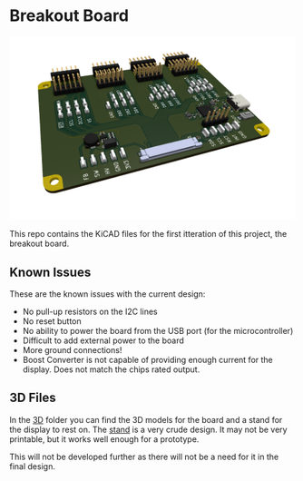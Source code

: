 # Breakout Board
![Breakout design](img/driver_breakout.png)

This repo contains the KiCAD files for the first itteration of this project, the breakout board.

## Known Issues

These are the known issues with the current design:
- No pull-up resistors on the I2C lines
- No reset button
- No ability to power the board from the USB port (for the microcontroller)
- Difficult to add external power to the board
- More ground connections!
- Boost Converter is not capable of providing enough current for the display. Does not match the chips rated output.

## 3D Files

In the [3D](./3d/) folder you can find the 3D models for the board and a stand for the display to rest on.
The [stand](./3d/stand.stl) is a very crude design. It may not be very printable, but it works well enough for a prototype. 

This will not be developed further as there will not be a need for it in the final design.